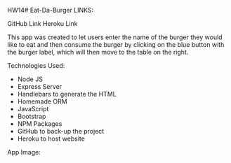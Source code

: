 HW14# Eat-Da-Burger
LINKS:

GitHub Link
Heroku Link


This app was created to let users enter the name of the burger they would like to eat and then consume the burger by clicking on the blue button with the burger label, which will then move to the table on the right.

Technologies Used:

* Node JS
* Express Server
* Handlebars to generate the HTML
* Homemade ORM
* JavaScript
* Bootstrap
* NPM Packages 
* GitHub to back-up the project
* Heroku to host website

App Image:


